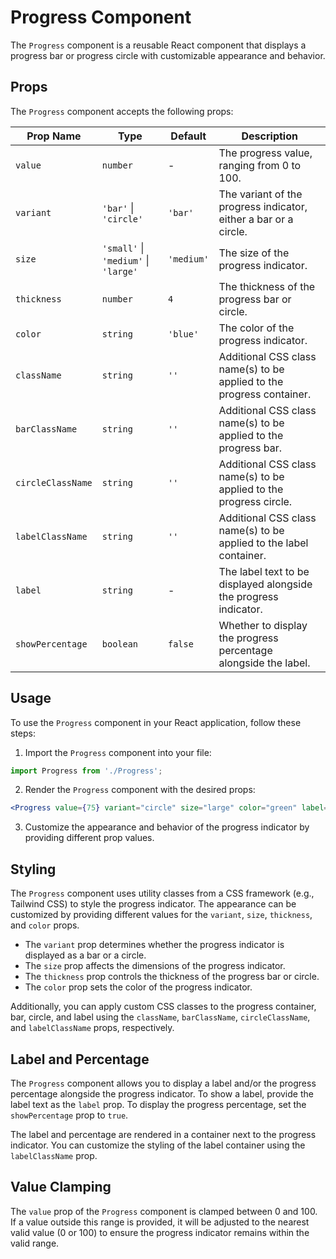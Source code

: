 # Progress Component

The `Progress` component is a reusable React component that displays a progress bar or progress circle with customizable appearance and behavior.

## Props

The `Progress` component accepts the following props:

| Prop Name         | Type                           | Default     | Description                                                                                  |
|-------------------|--------------------------------|-------------|----------------------------------------------------------------------------------------------|
| `value`           | `number`                       | -           | The progress value, ranging from 0 to 100.                                                   |
| `variant`         | `'bar'` \| `'circle'`           | `'bar'`     | The variant of the progress indicator, either a bar or a circle.                             |
| `size`            | `'small'` \| `'medium'` \| `'large'` | `'medium'`  | The size of the progress indicator.                                                          |
| `thickness`       | `number`                       | `4`         | The thickness of the progress bar or circle.                                                 |
| `color`           | `string`                       | `'blue'`    | The color of the progress indicator.                                                         |
| `className`       | `string`                       | `''`        | Additional CSS class name(s) to be applied to the progress container.                        |
| `barClassName`    | `string`                       | `''`        | Additional CSS class name(s) to be applied to the progress bar.                              |
| `circleClassName` | `string`                       | `''`        | Additional CSS class name(s) to be applied to the progress circle.                           |
| `labelClassName`  | `string`                       | `''`        | Additional CSS class name(s) to be applied to the label container.                           |
| `label`           | `string`                       | -           | The label text to be displayed alongside the progress indicator.                             |
| `showPercentage`  | `boolean`                      | `false`     | Whether to display the progress percentage alongside the label.                              |

## Usage

To use the `Progress` component in your React application, follow these steps:

1. Import the `Progress` component into your file:

```jsx
import Progress from './Progress';
```

2. Render the `Progress` component with the desired props:

```jsx
<Progress value={75} variant="circle" size="large" color="green" label="Loading..." showPercentage />
```

3. Customize the appearance and behavior of the progress indicator by providing different prop values.

## Styling

The `Progress` component uses utility classes from a CSS framework (e.g., Tailwind CSS) to style the progress indicator. The appearance can be customized by providing different values for the `variant`, `size`, `thickness`, and `color` props.

- The `variant` prop determines whether the progress indicator is displayed as a bar or a circle.
- The `size` prop affects the dimensions of the progress indicator.
- The `thickness` prop controls the thickness of the progress bar or circle.
- The `color` prop sets the color of the progress indicator.

Additionally, you can apply custom CSS classes to the progress container, bar, circle, and label using the `className`, `barClassName`, `circleClassName`, and `labelClassName` props, respectively.

## Label and Percentage

The `Progress` component allows you to display a label and/or the progress percentage alongside the progress indicator. To show a label, provide the label text as the `label` prop. To display the progress percentage, set the `showPercentage` prop to `true`.

The label and percentage are rendered in a container next to the progress indicator. You can customize the styling of the label container using the `labelClassName` prop.

## Value Clamping

The `value` prop of the `Progress` component is clamped between 0 and 100. If a value outside this range is provided, it will be adjusted to the nearest valid value (0 or 100) to ensure the progress indicator remains within the valid range.